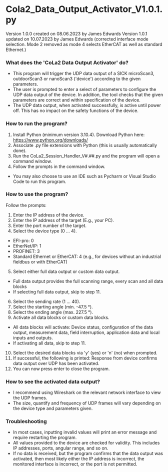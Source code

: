 # Cola2_Data_Output_Activator_V1.0.1.py
Version 1.0.0 created on 08.06.2023 by James Edwards
Version 1.0.1 updated on 10.07.2023 by James Edwards (corrected interface mode selection. Mode 2 removed as mode 4 selects EtherCAT as well as standard Ethernet.)

### What does the 'CoLa2 Data Output Activator' do?
- This program will trigger the UDP data output of a SICK microScan3, outdoorScan3 or nanoScan3 ('device') according to the given parameters.
- The user is prompted to enter a select of parameters to configure the UDP data output of the device. In addition, the tool checks that the given parameters are correct and within specification of the device.
- The UDP data output, when activated successfully, is active until power off. This has no impact on the safety functions of the device.

### How to run the program?
1. Install Python (minimum version 3.10.4). Download Python here: https://www.python.org/downloads/ 
2. Associate .py file extensions with Python (this is usually automatically done).
3. Run the CoLa2_Session_Handler_V#.##.py and the program will open a command window.
4. Follow the prompts in the command window.

- You may also choose to use an IDE such as Pycharm or Visual Studio Code to run this program.

### How to use the program?
Follow the prompts:
1. Enter the IP address of the device.
2. Enter the IP address of the target (E.g., your PC).
3. Enter the port number of the target.
4. Select the device type (0 ... 4).
- EFI-pro: 0
- EtherNet/IP: 1
- PROFINET: 3
- Standard Ethernet or EtherCAT: 4 (e.g., for devices without an industrial fieldbus or with EtherCAT)
5. Select either full data output or custom data output.
- Full data output provides the full scanning range, every scan and all data blocks
- If selecting full data output, skip to step 11.
6. Select the sending rate (1 ... 40).
7. Select the starting angle (min. -47.5 °).
8. Select the ending angle (max. 227.5 °).
9. Activate all data blocks or custom data blocks.
- All data blocks will activate: Device status, configuration of the data output, measurement data, field interruption, application data and local inputs and outputs.
- If activating all data, skip to step 11.
10. Select the desired data blocks via 'y' (yes) or 'n' (no) when prompted.
11. If successful, the following is printed: Response from device confirms data output over UDP has been activated.
12. You can now press enter to close the program.

### How to see the activated data output?
- I recommend using Wireshark on the relevant network interface to view the UDP frames.
- The size, quantify and frequency of UDP frames will vary depending on the device type and parameters given.

### Troubleshooting
- In most cases, inputting invalid values will print an error message and require restarting the program.
- All values provided to the device are checked for validity. This includes IP addresses, ports, angular range, and so on.
- If no data is received, but the program confirms that the data output was activated, then most likely either the IP address is incorrect, the monitored interface is incorrect, or the port is not permitted.
